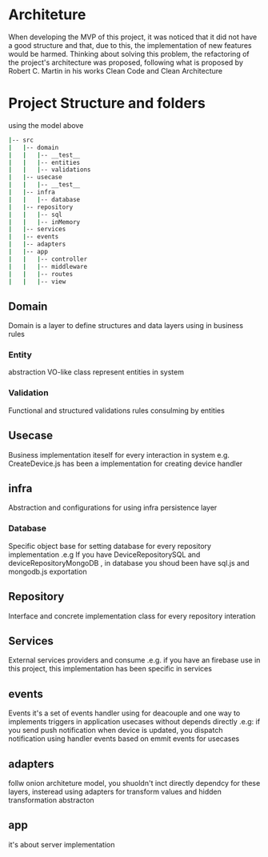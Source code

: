 # Architeture

When developing the MVP of this project, it was noticed that it did not have a good structure and that, due to this, the implementation of new features would be harmed. Thinking about solving this problem, the refactoring of the project's architecture was proposed, following what is proposed by Robert C. Martin in his works Clean Code and Clean Architecture

# Project Structure and folders

using the model above

```bash
|-- src
|   |-- domain
|   |   |-- __test__
|   |   |-- entities
|   |   |-- validations
|   |-- usecase
|   |   |-- __test__
|   |-- infra
|   |   |-- database
|   |-- repository
|   |   |-- sql
|   |   |-- inMemory
|   |-- services
|   |-- events
|   |-- adapters
|   |-- app
|   |   |-- controller
|   |   |-- middleware
|   |   |-- routes
|   |   |-- view
```

## Domain

Domain is a layer to define structures and data layers using in business rules

### Entity

abstraction VO-like class represent entities in system

### Validation

Functional and structured validations rules consulming by entities

## Usecase

Business implementation iteself for every interaction in system
e.g.
CreateDevice.js has been a implementation for creating device handler

## infra

Abstraction and configurations for using infra persistence layer

### Database

Specific object base for setting database for every repository implementation
.e.g If you have DeviceRepositorySQL and deviceRepositoryMongoDB , in database you shoud been have sql.js and mongodb.js exportation

## Repository

Interface and concrete implementation class for every repository interation

## Services

External services providers and consume
.e.g. if you have an firebase use in this project, this implementation has been specific in services

## events

Events it's a set of events handler using for deacouple and one way to implements triggers in application usecases without depends directly
.e.g: if you send push notification when device is updated, you dispatch notification using handler events based on emmit events for usecases

## adapters

follw onion architeture model, you shuoldn't inct directly dependcy for these layers, insteread using adapters for transform values and hidden transformation abstracton

## app

it's about server implementation
